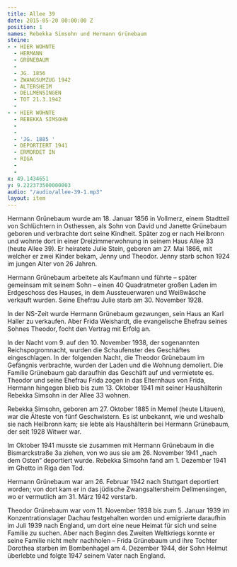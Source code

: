 ```yaml
---
title: Allee 39
date: 2015-05-20 00:00:00 Z
position: 1
names: Rebekka Simsohn und Hermann Grünebaum
steine:
- - HIER WOHNTE
  - HERMANN
  - GRÜNEBAUM
  - 
  - JG. 1856
  - ZWANGSUMZUG 1942
  - ALTERSHEIM
  - DELLMENSINGEN
  - TOT 21.3.1942
  - 
- - HIER WOHNTE
  - REBEKKA SIMSOHN
  - 
  - 
  - 'JG. 1885 '
  - DEPORTIERT 1941
  - ERMORDET IN
  - RIGA
  - 
  - 
x: 49.1434651
y: 9.222373500000003
audio: "/audio/allee-39-1.mp3"
layout: item
---
```


Hermann Grünebaum wurde am 18. Januar 1856 in Vollmerz, einem Stadtteil von Schlüchtern in Osthessen, als Sohn von David und Janette Grünebaum geboren und verbrachte dort seine Kindheit. Später zog er nach Heilbronn und wohnte dort in einer Dreizimmerwohnung in seinem Haus Allee 33 (heute Allee 39). Er heiratete Julie Stein, geboren am 27. Mai 1866, mit welcher er zwei Kinder bekam, Jenny und Theodor. Jenny starb schon 1924 im jungen Alter von 26 Jahren.

Hermann Grünebaum arbeitete als Kaufmann und führte – später gemeinsam mit seinem Sohn – einen 40 Quadratmeter großen Laden im Erdgeschoss des Hauses, in dem Aussteuerwaren und Weißwäsche verkauft wurden. Seine Ehefrau Julie starb am 30. November 1928.

In der NS-Zeit wurde Hermann Grünebaum gezwungen, sein Haus an Karl Haller zu verkaufen. Aber Frida Weishardt, die evangelische Ehefrau seines Sohnes Theodor, focht den Vertrag mit Erfolg an.

In der Nacht vom 9. auf den 10. November 1938, der sogenannten Reichspogromnacht, wurden die Schaufenster des Geschäftes eingeschlagen. In der folgenden Nacht, die Theodor Grünebaum im Gefängnis verbrachte, wurden der Laden und die Wohnung demoliert. Die Familie Grünebaum gab daraufhin das Geschäft auf und vermietete es. Theodor und seine Ehefrau Frida zogen in das Elternhaus von Frida, Hermann hingegen blieb bis zum 13. Oktober 1941 mit seiner Haushälterin Rebekka Simsohn in der Allee 33 wohnen.

Rebekka Simsohn, geboren am 27. Oktober 1885 in Memel (heute Litauen), war die Älteste von fünf Geschwistern. Es ist unbekannt, wie und weshalb sie nach Heilbronn kam; sie lebte als Haushälterin bei Hermann Grünebaum, der seit 1928 Witwer war.

Im Oktober 1941 musste sie zusammen mit Hermann Grünebaum in die Bismarckstraße 3a ziehen, von wo aus sie am 26. November 1941 „nach dem Osten“ deportiert wurde. Rebekka Simsohn fand am 1. Dezember 1941 im Ghetto in Riga den Tod.

Hermann Grünebaum war am 26. Februar 1942 nach Stuttgart deportiert worden; von dort kam er in das jüdische Zwangsaltersheim Dellmensingen, wo er vermutlich am 31. März 1942 verstarb.

Theodor Grünebaum war vom 11. November 1938 bis zum 5. Januar 1939 im Konzentrationslager Dachau festgehalten worden und emigrierte daraufhin im Juli 1939 nach England, um dort eine neue Heimat für sich und seine Familie zu suchen. Aber nach Beginn des Zweiten Weltkriegs konnte er seine Familie nicht mehr nachholen – Frida Grünebaum und ihre Tochter Dorothea starben im Bombenhagel am 4. Dezember 1944, der Sohn Helmut überlebte und folgte 1947 seinem Vater nach England.